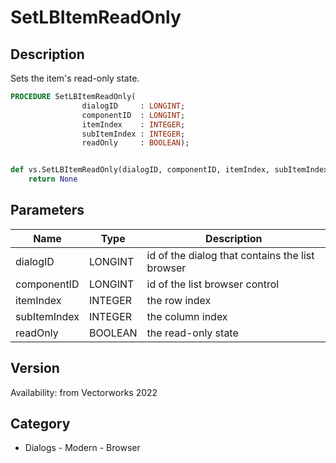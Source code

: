 # SetLBItemReadOnly

## Description
Sets the item's read-only state.

```pascal
PROCEDURE SetLBItemReadOnly(
				dialogID     : LONGINT;
				componentID  : LONGINT;
				itemIndex    : INTEGER;
				subItemIndex : INTEGER;
				readOnly     : BOOLEAN);
```

```python

def vs.SetLBItemReadOnly(dialogID, componentID, itemIndex, subItemIndex, readOnly):
    return None
```

## Parameters
|Name|Type|Description|
|---|---|---|
|dialogID|LONGINT|id of the dialog that contains the list browser|
|componentID|LONGINT|id of the list browser control|
|itemIndex|INTEGER|the row index|
|subItemIndex|INTEGER|the column index|
|readOnly|BOOLEAN|the read-only state|

## Version
Availability: from Vectorworks 2022
## Category
* Dialogs - Modern - Browser

